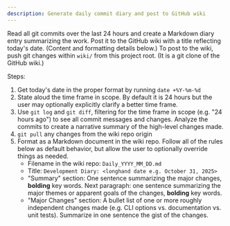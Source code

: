 ```yaml
---
description: Generate daily commit diary and post to GitHub wiki
---
```


Read all git commits over the last 24 hours and create a Markdown diary entry summarizing the work. Post it to the GitHub wiki with a title reflecting today's date. (Content and formatting details below.) To post to the wiki, push git changes within `wiki/` from this project root. (It is a git clone of the GitHub wiki.)

Steps:
1. Get today's date in the proper format by running `date +%Y-%m-%d`
2. State aloud the time frame in scope. By default it is 24 hours but the user may optionally explicitly clarify a better time frame.
3. Use `git log` and `git diff`, filtering for the time frame in scope (e.g. "24 hours ago") to see all commit messages and changes. Analyze the commits to create a narrative summary of the high-level changes made.
4. `git pull` any changes from the wiki repo origin
5. Format as a Markdown document in the wiki repo. Follow all of the rules below as default behavior, but allow the user to optionally override things as needed.
   - Filename in the wiki repo: `Daily_YYYY_MM_DD.md`
   - Title: `Development Diary: <longhand date e.g. October 31, 2025>`
   - "Summary" section: One sentence summarizing the major changes, **bolding** key words. Next paragraph: one sentence summarizing the major themes or apparent goals of the changes, **bolding** key words.
   - "Major Changes" section: A bullet list of one or more roughly independent changes made (e.g. CLI options vs. documentation vs. unit tests). Summarize in one sentence the gist of the changes.